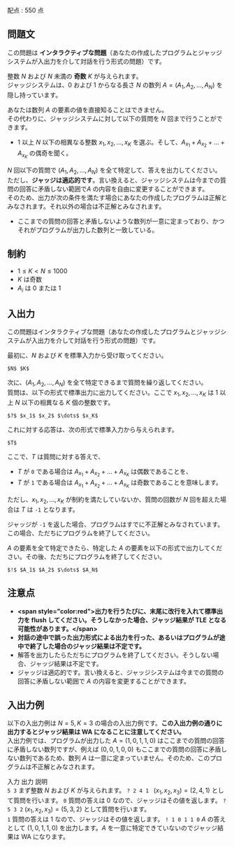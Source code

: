 配点 : $550$ 点

## 問題文

この問題は **インタラクティブな問題**（あなたの作成したプログラムとジャッジシステムが入出力を介して対話を行う形式の問題）です。

整数 $N$ および $N$ 未満の **奇数** $K$ が与えられます。<br>
ジャッジシステムは、$0$ および $1$ からなる長さ $N$ の数列 $A = (A_1, A_2, \dots, A_N)$ を隠し持っています。

あなたは数列 $A$ の要素の値を直接知ることはできません。<br>
その代わりに、ジャッジシステムに対して以下の質問を $N$ 回まで行うことができます。

- $1$ 以上 $N$ 以下の相異なる整数 $x_1, x_2, \dots, x_K$ を選ぶ。そして、$A_{x_1} + A_{x_2} + \dots + A_{x_K}$ の偶奇を聞く。

$N$ 回以下の質問で $(A_1, A_2, \dots, A_N)$ を全て特定して、答えを出力してください。<br>
ただし、**ジャッジは適応的です**。言い換えると、ジャッジシステムは今までの質問の回答に矛盾しない範囲で$A$ の内容を自由に変更することができます。<br>
そのため、出力が次の条件を満たす場合にあなたの作成したプログラムは正解とみなされます。それ以外の場合は不正解とみなされます。

- ここまでの質問の回答と矛盾しないような数列が一意に定まっており、かつそれがプログラムが出力した数列と一致している。

## 制約

- $1 \leq K \lt N \leq 1000$
- $K$ は奇数
- $A_i$ は $0$ または $1$

## 入出力

この問題はインタラクティブな問題（あなたの作成したプログラムとジャッジシステムが入出力を介して対話を行う形式の問題）です。

最初に、$N$ および $K$ を標準入力から受け取ってください。

```plain
$N$ $K$
```

次に、$(A_1, A_2, \dots, A_N)$ を全て特定できるまで質問を繰り返してください。<br>
質問は、以下の形式で標準出力に出力してください。ここで $x_1, x_2, \dots, x_K$ は $1$ 以上 $N$ 以下の相異なる $K$ 個の整数です。

```plain
$?$ $x_1$ $x_2$ $\dots$ $x_K$
```

これに対する応答は、次の形式で標準入力から与えられます。

```plain
$T$
```

ここで、$T$ は質問に対する答えで、

- $T$ が `0` である場合は $A_{x_1} + A_{x_2} + \dots + A_{x_K}$ は偶数であることを、
- $T$ が `1` である場合は $A_{x_1} + A_{x_2} + \dots + A_{x_K}$ は奇数であることを意味します。

ただし、$x_1, x_2, \dots, x_K$ が制約を満たしていないか、質問の回数が $N$ 回を超えた場合は $T$ は `-1` となります。

ジャッジが `-1` を返した場合、プログラムはすでに不正解とみなされています。この場合、ただちにプログラムを終了してください。

$A$ の要素を全て特定できたら、特定した $A$ の要素を以下の形式で出力してください。その後、ただちにプログラムを終了してください。

```plain
$!$ $A_1$ $A_2$ $\dots$ $A_N$
```

## 注意点

- **&lt;span style="color:red"&gt;出力を行うたびに、末尾に改行を入れて標準出力を flush してください。そうしなかった場合、ジャッジ結果が TLE となる可能性があります。&lt;/span&gt;**
- **対話の途中で誤った出力形式による出力を行った、あるいはプログラムが途中で終了した場合のジャッジ結果は不定です。**
- 解答を出力したらただちにプログラムを終了してください。そうしない場合、ジャッジ結果は不定です。
- ジャッジは適応的です。言い換えると、ジャッジシステムは今までの質問の回答に矛盾しない範囲で $A$ の内容を変更することができます。

## 入出力例

以下の入出力例は $N=5, K=3$ の場合の入出力例です。**この入出力例の通りに出力するとジャッジ結果は WA になることに注意してください。**<br>
入出力例では、プログラムが出力した $A = (1, 0, 1, 1, 0)$ はここまでの質問の回答に矛盾しない数列ですが、例えば $(0, 0, 1, 0, 0)$ もここまでの質問の回答に矛盾しない数列であるため、数列 $A$ は一意に定まっていません。そのため、このプログラムは不正解とみなされます。  

  入力 出力 説明  
  `5 3`  まず整数 $N$ および $K$ が与えられます。 
  `? 2 4 1 `  $(x_1, x_2, x_3) = (2, 4, 1)$ として質問を行います。 
 `0`  質問の答えは $0$ なので、ジャッジはその値を返します。 
  `? 5 3 2` $(x_1, x_2, x_3) = (5, 3, 2)$ として質問を行います。  
 `1`  質問の答えは $1$ なので、ジャッジはその値を返します。 
  `! 1 0 1 1 0` $A$ の答えとして $(1, 0, 1, 1, 0)$ を出力します。$A$ を一意に特定できていないのでジャッジ結果は WA になります。